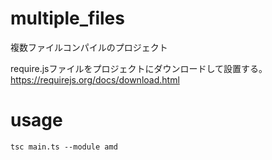 # multiple_files
複数ファイルコンパイルのプロジェクト  
  
require.jsファイルをプロジェクトにダウンロードして設置する。
https://requirejs.org/docs/download.html

# usage
```tsc main.ts --module amd```